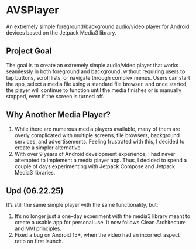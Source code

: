 # AVSPlayer
An extremely simple foreground/background audio/video player for Android devices based on the Jetpack Media3 library.

## Project Goal
The goal is to create an extremely simple audio/video player that works seamlessly in both foreground and background, without requiring users to tap buttons, scroll lists, or navigate through complex menus. Users can start the app, select a media file using a standard file browser, and once started, the player will continue to function until the media finishes or is manually stopped, even if the screen is turned off.

## Why Another Media Player?
1. While there are numerous media players available, many of them are overly complicated with multiple screens, file browsers, background services, and advertisements. Feeling frustrated with this, I decided to create a simpler alternative.
2. With over 9 years of Android development experience, I had never attempted to implement a media player app. Thus, I decided to spend a couple of days experimenting with Jetpack Compose and Jetpack Media3 libraries.

## Upd (06.22.25)
It’s still the same simple player with the same functionality, but:
1. It’s no longer just a one-day experiment with the media3 library meant to create a usable app for personal use. It now follows Clean Architecture and MVI principles.
2. Fixed a bug on Android 15+, when the video had an incorrect aspect ratio on first launch.
